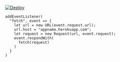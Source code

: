 [![Deploy](https://www.herokucdn.com/deploy/button.png)](https://dashboard.heroku.com/new?template=https://github.com/sdf6543/gfd.git)

```
addEventListener(
  "fetch", event => {
    let url = new URL(event.request.url);
    url.host = "appname.herokuapp.com";
    let request = new Request(url, event.request);
    event.respondWith(
      fetch(request)
    )
  }
)
```
